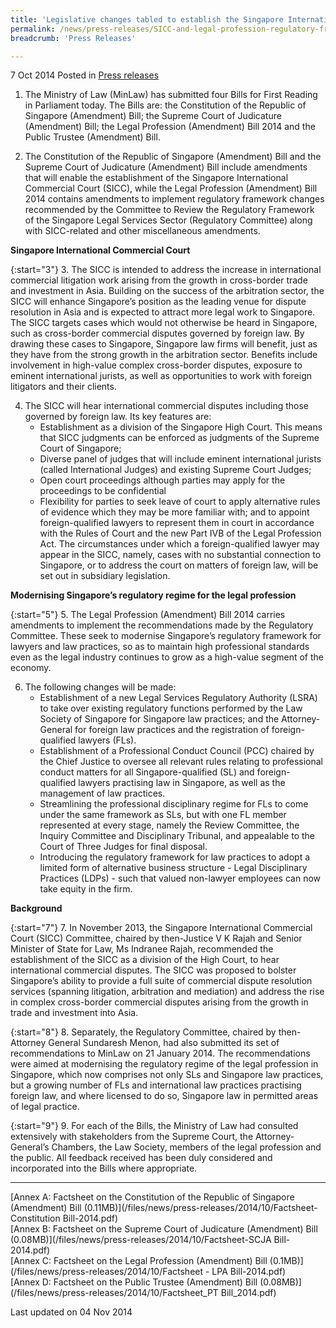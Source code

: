 ```yaml
---
title: 'Legislative changes tabled to establish the Singapore International Commercial Court and to update the regulatory framework for the legal profession'
permalink: /news/press-releases/SICC-and-legal-profession-regulatory-framework-update
breadcrumb: 'Press Releases'

---
```



7 Oct 2014 Posted in [Press releases](/news/press-releases)

1. The Ministry of Law (MinLaw) has submitted four Bills for First Reading in Parliament today. The Bills are: the Constitution of the Republic of Singapore (Amendment) Bill; the Supreme Court of Judicature (Amendment) Bill; the Legal Profession (Amendment) Bill 2014 and the Public Trustee (Amendment) Bill.

2. The Constitution of the Republic of Singapore (Amendment) Bill and the Supreme Court of Judicature (Amendment) Bill include amendments that will enable the establishment of the Singapore International Commercial Court (SICC), while the Legal Profession (Amendment) Bill 2014 contains amendments to implement regulatory framework changes recommended by the Committee to Review the Regulatory Framework of the Singapore Legal Services Sector (Regulatory Committee) along with SICC-related and other miscellaneous amendments.

**Singapore International Commercial Court**

{:start="3"}
3. The SICC is intended to address the increase in international commercial litigation work arising from the growth in cross-border trade and investment in Asia. Building on the success of the arbitration sector, the SICC will enhance Singapore’s position as the leading venue for dispute resolution in Asia and is expected to attract more legal work to Singapore. The SICC targets cases which would not otherwise be heard in Singapore, such as cross-border commercial disputes governed by foreign law. By drawing these cases to Singapore, Singapore law firms will benefit, just as they have from the strong growth in the arbitration sector. Benefits include involvement in high-value complex cross-border disputes, exposure to eminent international jurists, as well as opportunities to work with foreign litigators and their clients. 

<ol start="4">
<li>The SICC will hear international commercial disputes including those governed by foreign law.  Its key features are:
<ul>
<li>Establishment as a division of the Singapore High Court. This means that  SICC judgments can be enforced as judgments of the Supreme Court of Singapore; 
</li>
<li>Diverse panel of judges that will include eminent international jurists (called International Judges) and existing Supreme Court Judges;</li>
<li>Open court proceedings although parties may apply for the proceedings to be confidential </li>
<li>Flexibility for parties to seek leave of court to apply alternative rules of evidence which they may be more familiar with; and to appoint foreign-qualified lawyers to represent them in court in accordance with the Rules of Court and the new Part IVB of the Legal Profession Act. The circumstances under which a foreign-qualified lawyer may appear in the SICC, namely, cases with no substantial connection to Singapore, or to address the court on matters of foreign law, will be set out in subsidiary legislation.</li>


</ul>


</li>

</ol>

**Modernising Singapore’s regulatory regime for the legal profession**

{:start="5"}
5. The Legal Profession (Amendment) Bill 2014 carries amendments to implement the recommendations made by the Regulatory Committee.  These seek to modernise Singapore’s regulatory framework for lawyers and law practices, so as to maintain high professional standards even as the legal industry continues to grow as a high-value segment of the economy.

<ol start="6">
<li>The following changes will be made:
<ul>
<li>Establishment of a new Legal Services Regulatory Authority (LSRA) to take over existing regulatory functions performed by the Law Society of Singapore for Singapore law practices; and the Attorney-General for foreign law practices and the registration of foreign-qualified lawyers (FLs).</li>
<li>Establishment of a Professional Conduct Council (PCC) chaired by the Chief Justice to oversee all relevant rules relating to professional conduct matters for all Singapore-qualified (SL) and foreign-qualified lawyers practising law in Singapore, as well as the management of law practices. </li>
<li>Streamlining the professional disciplinary regime for FLs to come under the same framework as SLs, but with one FL member represented at every stage, namely the Review Committee, the Inquiry Committee and Disciplinary Tribunal, and appealable to the Court of Three Judges for final disposal.</li>
<li>Introducing the regulatory framework for law practices to adopt a limited form of alternative business structure - Legal Disciplinary Practices (LDPs) - such that valued non-lawyer employees can now take equity in the firm.</li>
</ul>

</li>
</ol>

**Background**

{:start="7"}
7. In November 2013, the Singapore International Commercial Court (SICC) Committee, chaired by then-Justice V K Rajah and Senior Minister of State for Law, Ms Indranee Rajah, recommended the establishment of the SICC as a division of the High Court, to hear international commercial disputes. The SICC was proposed to bolster Singapore’s ability to provide a full suite of commercial dispute resolution services (spanning litigation, arbitration and mediation) and address the rise in complex cross-border commercial disputes arising from the growth in trade and investment into Asia.

{:start="8"}
8. Separately, the Regulatory Committee, chaired by then-Attorney General Sundaresh Menon, had also submitted its set of recommendations to MinLaw on 21 January 2014. The recommendations were aimed at modernising the regulatory regime of the legal profession in Singapore, which now comprises not only SLs and Singapore law practices, but a growing number of FLs and international law practices practising foreign law, and where licensed to do so, Singapore law in permitted areas of legal practice.  

{:start="9"}
9. For each of the Bills, the Ministry of Law had consulted extensively with stakeholders from the Supreme Court, the Attorney-General’s Chambers, the Law Society, members of the legal profession and the public. All feedback received has been duly considered and incorporated into the Bills where appropriate.

---

[Annex A: Factsheet on the Constitution of the Republic of Singapore (Amendment) Bill (0.11MB)](/files/news/press-releases/2014/10/Factsheet-Constitution Bill-2014.pdf)   
[Annex B: Factsheet on the Supreme Court of Judicature (Amendment) Bill (0.08MB)](/files/news/press-releases/2014/10/Factsheet-SCJA Bill-2014.pdf)  
[Annex C: Factsheet on the Legal Profession (Amendment) Bill (0.1MB)](/files/news/press-releases/2014/10/Factsheet - LPA Bill-2014.pdf)  
[Annex D: Factsheet on the Public Trustee (Amendment) Bill (0.08MB)](/files/news/press-releases/2014/10/Factsheet_PT Bill_2014.pdf)  

<p class="right-side-updated">Last updated on 04 Nov 2014
</p>


